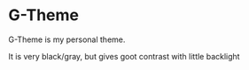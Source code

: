 G-Theme
=======

G-Theme is my personal theme.

It is very black/gray, but gives goot contrast with little backlight
